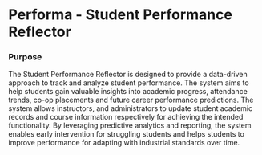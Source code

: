 # Performa - Student Performance Reflector
### Purpose
The Student Performance Reflector is designed to provide a data-driven approach to track and analyze student performance. The system aims to help students gain valuable insights into academic progress, attendance trends, co-op placements and future career performance predictions. The system allows instructors, and administrators to update student academic records and course information respectively for achieving the intended functionality. By leveraging predictive analytics and reporting, the system enables early intervention for struggling students and helps students to improve performance for adapting with industrial standards over time.
